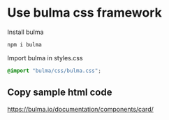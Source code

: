 # Use bulma css framework
Install bulma
```bash
npm i bulma
```

Import bulma in styles.css
```css
@import "bulma/css/bulma.css";
```


## Copy sample html code
https://bulma.io/documentation/components/card/
